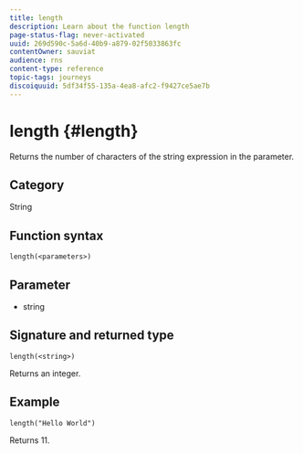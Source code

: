```yaml
---
title: length
description: Learn about the function length
page-status-flag: never-activated
uuid: 269d590c-5a6d-40b9-a879-02f5033863fc
contentOwner: sauviat
audience: rns
content-type: reference
topic-tags: journeys
discoiquuid: 5df34f55-135a-4ea8-afc2-f9427ce5ae7b
---
```


# length {#length}

Returns the number of characters of the string expression in the parameter.

## Category

String

## Function syntax

`length(<parameters>)`

## Parameter

* string

## Signature and returned type

`length(<string>)`

Returns an integer.

## Example

`length("Hello World")`

Returns 11.
